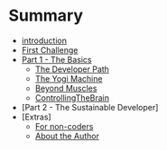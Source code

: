 # Summary

* [introduction](README.md)
* [First Challenge](a_first_example.md)
* [Part 1 - The Basics](part_1_-_the_developers_path.md)
   * [The Developer Path](understanding_the_beast.md)
   * [The Yogi Machine](the_yogi_machine.md)
   * [Beyond Muscles](beyond_muscles.md)
   * [ControllingTheBrain](controllingthebrain.md)
* [Part 2 - The Sustainable Developer]
* [Extras]
   * [For non-coders](learn_how_to_code.md)
   * [About the Author](authorsnote.md)


